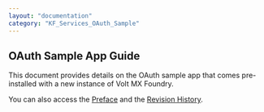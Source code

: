 ```yaml
---
layout: "documentation"
category: "KF_Services_OAuth_Sample"
---
```

                   

## OAuth Sample App Guide

This document provides details on the OAuth sample app that comes pre-installed with a new instance of Volt MX Foundry.

You can also access the [Preface](Preface.html) and the [Revision History](Revision_History.html).
